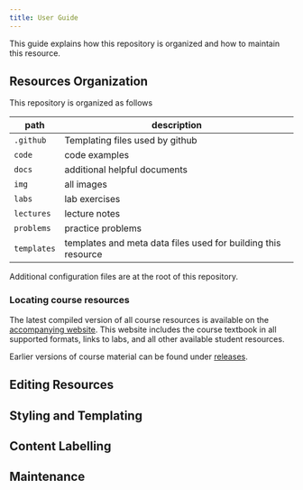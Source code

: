 ```yaml
---
title: User Guide
---
```


This guide explains how this repository is organized and how to maintain this resource.

## Resources Organization 

This repository is organized as follows

| path | description |
--- | ---
| `.github` | Templating files used by github |
| `code` | code examples |
| `docs` | additional helpful documents |
| `img` | all images |
| `labs` | lab exercises |
| `lectures` | lecture notes |
| `problems` | practice problems |
| `templates` | templates and meta data files used for building this resource |

Additional configuration files are at the root of this repository.

### Locating course resources

<!-- Where to find the code for the lecture notes / labs / etc. -->

The latest compiled version of all course resources is available on the [accompanying website](https://csci-1301.github.io/). This website includes the course textbook in
all supported formats, links to labs, and all other available student resources.

<!-- still working on this -- website will include all that stuff -->

Earlier versions of course material can be found under [releases](https://github.com/csci-1301/csci-1301.github.io/releases).

<!-- add details about mirror websites, achives, galileo, etc. -->


## Editing Resources

<!-- explain any existing contventions -->


## Styling and Templating


## Content Labelling


## Maintenance

